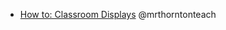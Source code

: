 
* [How to: Classroom Displays](https://mrthorntonteach.files.wordpress.com/2020/08/how-to-displays.pdf) @mrthorntonteach

